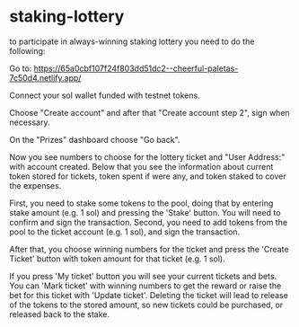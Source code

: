# staking-lottery

to participate in always-winning staking lottery you need to do the following:

Go to: https://65a0cbf107f24f803dd51dc2--cheerful-paletas-7c50d4.netlify.app/

Connect your sol wallet funded with testnet tokens.

Choose "Create account" and after that "Create account step 2", sign when necessary.

On the "Prizes" dashboard choose "Go back".

Now you see numbers to choose for the lottery ticket and "User Address:" with account created. Below that you see the information about current token stored for tickets, token spent if were any, and token staked to cover the expenses.

First, you need to stake some tokens to the pool, doing that by entering stake amount (e.g. 1 sol) and pressing the 'Stake' button. You will need to confirm and sign the transaction. Second, you need to add tokens from the pool to the ticket account (e.g. 1 sol), and sign the transaction.

After that, you choose winning numbers for the ticket and press the 'Create Ticket' button with token amount for that ticket (e.g. 1 sol).

If you press 'My ticket' button you will see your current tickets and bets. You can 'Mark ticket' with winning numbers to get the reward or raise the bet for this ticket with 'Update ticket'. Deleting the ticket will lead to release of the tokens to the stored amount, so new tickets could be purchased, or released back to the stake. 
